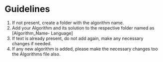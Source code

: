 # Guidelines 
1. If not present, create a folder with the algorithm name.
2. Add your Algorithm and its solution to the respective folder named as [Algorithm_Name- Language]
3. If text is already present, do not add again, make any necessary changes if needed.
4. If any new algorithm is added, please make the necessary changes too the Algorithms file also.
